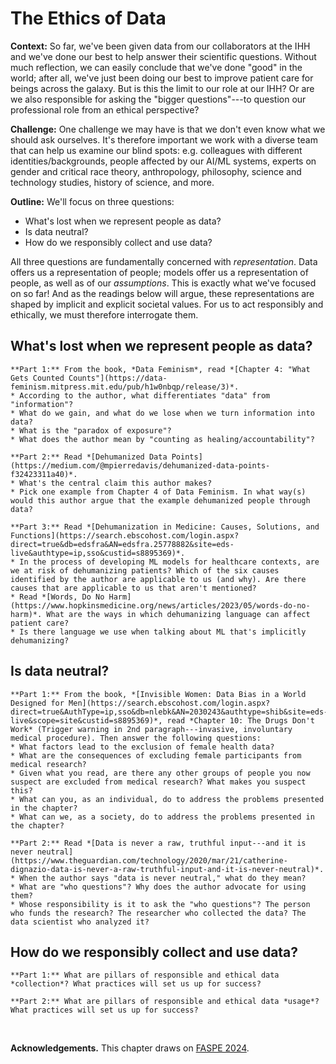 # The Ethics of Data

**Context:** So far, we've been given data from our collaborators at the IHH and we've done our best to help answer their scientific questions. Without much reflection, we can easily conclude that we've done "good" in the world; after all, we've just been doing our best to improve patient care for beings across the galaxy. But is this the limit to our role at our IHH? Or are we also responsible for asking the "bigger questions"---to question our professional role from an ethical perspective? 

**Challenge:** One challenge we may have is that we don't even know what we should ask ourselves. It's therefore important we work with a diverse team that can help us examine our blind spots: e.g. colleagues with different identities/backgrounds, people affected by our AI/ML systems, experts on gender and critical race theory, anthropology, philosophy, science and technology studies, history of science, and more. 

**Outline:** We'll focus on three questions:
* What's lost when we represent people as data?
* Is data neutral?
* How do we responsibly collect and use data?

All three questions are fundamentally concerned with *representation*. Data offers us a representation of people; models offer us a representation of people, as well as of our *assumptions*. This is exactly what we've focused on so far! And as the readings below will argue, these representations are shaped by implicit and explicit societal values. For us to act responsibly and ethically, we must therefore interrogate them. 


## What's lost when we represent people as data?


````{admonition} Exercise: Ethics of Representation
**Part 1:** From the book, *Data Feminism*, read *[Chapter 4: "What Gets Counted Counts"](https://data-feminism.mitpress.mit.edu/pub/h1w0nbqp/release/3)*.
* According to the author, what differentiates "data" from "information"? 
* What do we gain, and what do we lose when we turn information into data? 
* What is the "paradox of exposure"? 
* What does the author mean by "counting as healing/accountability"? 

**Part 2:** Read *[Dehumanized Data Points](https://medium.com/@mpierredavis/dehumanized-data-points-f32423311a40)*. 
* What's the central claim this author makes?
* Pick one example from Chapter 4 of Data Feminism. In what way(s) would this author argue that the example dehumanized people through data?

**Part 3:** Read *[Dehumanization in Medicine: Causes, Solutions, and Functions](https://search.ebscohost.com/login.aspx?direct=true&db=edsfra&AN=edsfra.25778882&site=eds-live&authtype=ip,sso&custid=s8895369)*.
* In the process of developing ML models for healthcare contexts, are we at risk of dehumanizing patients? Which of the six causes identified by the author are applicable to us (and why). Are there causes that are applicable to us that aren't mentioned?
* Read *[Words, Do No Harm](https://www.hopkinsmedicine.org/news/articles/2023/05/words-do-no-harm)*. What are the ways in which dehumanizing language can affect patient care? 
* Is there language we use when talking about ML that's implicitly dehumanizing? 
````



## Is data neutral?


````{admonition} Exercise: Data Neutrality 
**Part 1:** From the book, *[Invisible Women: Data Bias in a World Designed for Men](https://search.ebscohost.com/login.aspx?direct=true&AuthType=ip,sso&db=nlebk&AN=2030243&authtype=shib&site=eds-live&scope=site&custid=s8895369)*, read *Chapter 10: The Drugs Don't Work* (Trigger warning in 2nd paragraph---invasive, involuntary medical procedure). Then answer the following questions:
* What factors lead to the exclusion of female health data?
* What are the consequences of excluding female participants from medical research?
* Given what you read, are there any other groups of people you now suspect are excluded from medical research? What makes you suspect this? 
* What can you, as an individual, do to address the problems presented in the chapter?
* What can we, as a society, do to address the problems presented in the chapter?

**Part 2:** Read *[Data is never a raw, truthful input---and it is never neutral](https://www.theguardian.com/technology/2020/mar/21/catherine-dignazio-data-is-never-a-raw-truthful-input-and-it-is-never-neutral)*.
* When the author says "data is never neutral," what do they mean?
* What are "who questions"? Why does the author advocate for using them?
* Whose responsibility is it to ask the "who questions"? The person who funds the research? The researcher who collected the data? The data scientist who analyzed it?
````


## How do we responsibly collect and use data?

````{admonition} Exercise: Responsible and Ethical Practices
**Part 1:** What are pillars of responsible and ethical data *collection*? What practices will set us up for success?

**Part 2:** What are pillars of responsible and ethical data *usage*? What practices will set us up for success?
````

<br/>

**Acknowledgements.** This chapter draws on [FASPE 2024](https://www.faspe-ethics.org/). 

